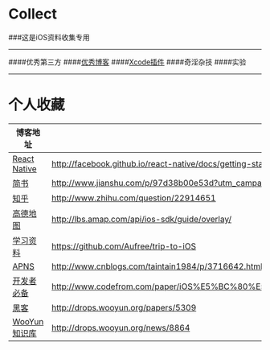 # Collect
###这是iOS资料收集专用
***

####优秀第三方
####[优秀博客](https://github.com/iOSBIGDay/iOS.Big.Day.Communication.High.Bige.Group/tree/master/Blogs)
####[Xcode插件](https://github.com/iOSBIGDay/iOS.Big.Day.Communication.High.Bige.Group/blob/master/Plug-in/Plugin.md)
####奇淫杂技
####实验


----------
个人收藏
=========
博客地址 | RSS地址
----- | -----
[React Native](http://facebook.github.io)|<http://facebook.github.io/react-native/docs/getting-started.html>
[简书](http://www.jianshu.com/)|<http://www.jianshu.com/p/97d38b00e53d?utm_campaign=hugo&utm_medium=reader_share&utm_content=note&utm_source=weibo>
[知乎](http://www.zhihu.com/)|<http://www.zhihu.com/question/22914651>     
[高德地图](http://lbs.amap.com)|<http://lbs.amap.com/api/ios-sdk/guide/overlay/>
[学习资料](https://github.com/)|<https://github.com/Aufree/trip-to-iOS>
[APNS](http://www.cnblogs.com/)|<http://www.cnblogs.com/taintain1984/p/3716642.html>
[开发者必备](http://www.codefrom.com)|<http://www.codefrom.com/paper/iOS%E5%BC%80%E5%8F%91%E8%80%85%E5%BF%85%E5%A4%87%EF%BC%9A%E8%87%AA%E5%B7%B1%E6%80%BB%E7%BB%93%E7%9A%84iOS%E3%80%81mac%E5%BC%80%E6%BA%90%E9%A1%B9%E7%9B%AE%E5%8F%8A%E5%BA%93>
[黑客](http://drops.wooyun.org/) | <http://drops.wooyun.org/papers/5309>
[WooYun知识库](http://drops.wooyun.org/)|<http://drops.wooyun.org/news/8864>

